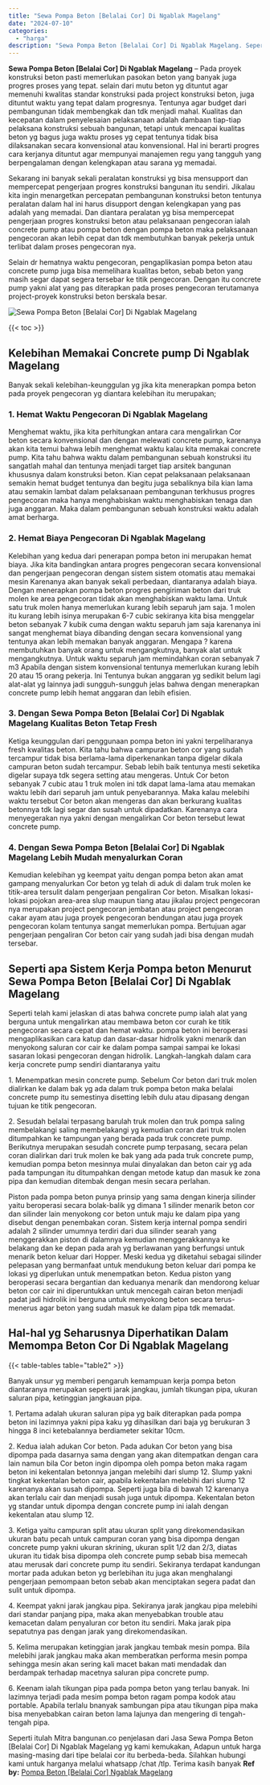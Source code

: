 ```yaml
---
title: "Sewa Pompa Beton [Belalai Cor] Di Ngablak Magelang"
date: "2024-07-10"
categories: 
  - "harga"
description: "Sewa Pompa Beton [Belalai Cor] Di Ngablak Magelang. Seperti itulah Mitra bangunan.co penjelasan dari Jasa Sewa Pompa Beton [Belalai Cor] Di Ngablak Magelan..."
---
```


**Sewa Pompa Beton \[Belalai Cor\] Di Ngablak Magelang** – Pada proyek konstruksi beton pasti memerlukan pasokan beton yang banyak juga progres proses yang tepat. selain dari mutu beton yg dituntut agar memenuhi kwalitas standar konstruksi pada project konstruksi beton, juga dituntut waktu yang tepat dalam progresnya. Tentunya agar budget dari pembangunan tidak membengkak dan tdk menjadi mahal. Kualitas dan kecepatan dalam penyelesaian pelaksanaan adalah dambaan tiap-tiap pelaksana konstruksi sebuah bangunan, tetapi untuk mencapai kualitas beton yg bagus juga waktu proses yg cepat tentunya tidak bisa dilaksanakan secara konvensional atau konvensional. Hal ini berarti progres cara kerjanya dituntut agar mempunyai manajemen regu yang tangguh yang berpengalaman dengan kelengkapan atau sarana yg memadai.

Sekarang ini banyak sekali peralatan konstruksi yg bisa mensupport dan mempercepat pengerjaan progres konstruksi bangunan itu sendiri. Jikalau kita ingin menargetkan percepatan pembangunan konstruksi beton tentunya peralatan dalam hal ini harus disupport dengan kelengkapan yang pas adalah yang memadai. Dan diantara peralatan yg bisa mempercepat pengerjaan progres konstruksi beton atau pelaksanaan pengecoran ialah concrete pump atau pompa beton dengan pompa beton maka pelaksanaan pengecoran akan lebih cepat dan tdk membutuhkan banyak pekerja untuk terlibat dalam proses pengecoran nya.

Selain dr hematnya waktu pengecoran, pengaplikasian pompa beton atau concrete pump juga bisa memelihara kualitas beton, sebab beton yang masih segar dapat segera tersebar ke titik pengecoran. Dengan itu concrete pump yakni alat yang pas diterapkan pada proses pengecoran terutamanya project-proyek konstruksi beton berskala besar.

![Sewa Pompa Beton [Belalai Cor] Di Ngablak Magelang](/images/sewa-concrete-pump-26.png)

{{< toc >}}

## Kelebihan Memakai Concrete pump Di Ngablak Magelang

Banyak sekali kelebihan-keunggulan yg jika kita menerapkan pompa beton pada proyek pengecoran yg diantara kelebihan itu merupakan;

### 1\. Hemat Waktu Pengecoran Di Ngablak Magelang

Menghemat waktu, jika kita perhitungkan antara cara mengalirkan Cor beton secara konvensional dan dengan melewati concrete pump, karenanya akan kita temui bahwa lebih menghemat waktu kalau kita memakai concrete pump. Kita tahu bahwa waktu dalam pembangunan sebuah konstruksi itu sangatlah mahal dan tentunya menjadi target tiap arsitek bangunan khususnya dalam konstruksi beton. Kian cepat pelaksanaan pelaksanaan semakin hemat budget tentunya dan begitu juga sebaliknya bila kian lama atau semakin lambat dalam pelaksanaan pembangunan terkhusus progres pengecoran maka hanya menghabiskan waktu menghabiskan tenaga dan juga anggaran. Maka dalam pembangunan sebuah konstruksi waktu adalah amat berharga.

### 2\. Hemat Biaya Pengecoran Di Ngablak Magelang

Kelebihan yang kedua dari penerapan pompa beton ini merupakan hemat biaya. Jika kita bandingkan antara progres pengecoran secara konvensional dan pengerjaan pengecoran dengan sistem sistem otomatis atau memakai mesin Karenanya akan banyak sekali perbedaan, diantaranya adalah biaya. Dengan menerapkan pompa beton progres pengiriman beton dari truk molen ke area pengecoran tidak akan menghabiskan waktu lama. Untuk satu truk molen hanya memerlukan kurang lebih separuh jam saja. 1 molen itu kurang lebih isinya merupakan 6-7 cubic sekiranya kita bisa menggelar beton sebanyak 7 kubik cuma dengan waktu separuh jam saja karenanya ini sangat menghemat biaya dibanding dengan secara konvensional yang tentunya akan lebih memakan banyak anggaran. Mengapa ? karena membutuhkan banyak orang untuk mengangkutnya, banyak alat untuk mengangkutnya. Untuk waktu separuh jam memindahkan coran sebanyak 7 m3 Apabila dengan sistem konvensional tentunya memerlukan kurang lebih 20 atau 15 orang pekerja. Ini Tentunya bukan anggaran yg sedikit belum lagi alat-alat yg lainnya jadi sungguh-sungguh jelas bahwa dengan menerapkan concrete pump lebih hemat anggaran dan lebih efisien.

### 3\. Dengan Sewa Pompa Beton \[Belalai Cor\] Di Ngablak Magelang Kualitas Beton Tetap Fresh

Ketiga keunggulan dari penggunaan pompa beton ini yakni terpeliharanya fresh kwalitas beton. Kita tahu bahwa campuran beton cor yang sudah tercampur tidak bisa berlama-lama diperkenankan tanpa digelar dikala campuran beton sudah tercampur. Sebab lebih baik tentunya mesti seketika digelar supaya tdk segera setting atau mengeras. Untuk Cor beton sebanyak 7 cubic atau 1 truk molen ini tdk dapat lama-lama atau memakan waktu lebih dari separuh jam untuk penyebarannya. Maka kalau melebihi waktu tersebut Cor beton akan mengeras dan akan berkurang kualitas betonnya tdk lagi segar dan susah untuk dipadatkan. Karenanya cara menyegerakan nya yakni dengan mengalirkan Cor beton tersebut lewat concrete pump.

### 4\. Dengan Sewa Pompa Beton \[Belalai Cor\] Di Ngablak Magelang Lebih Mudah menyalurkan Coran

Kemudian kelebihan yg keempat yaitu dengan pompa beton akan amat gampang menyalurkan Cor beton yg telah di aduk di dalam truk molen ke titik-area tersulit dalam pengerjaan pengaliran Cor beton. Misalkan lokasi-lokasi pojokan area-area slup maupun tiang atau jikalau project pengecoran nya merupakan project pengecoran jembatan atau project pengecoran cakar ayam atau juga proyek pengecoran bendungan atau juga proyek pengecoran kolam tentunya sangat memerlukan pompa. Bertujuan agar pengerjaan pengaliran Cor beton cair yang sudah jadi bisa dengan mudah tersebar.

## Seperti apa Sistem Kerja Pompa beton Menurut Sewa Pompa Beton \[Belalai Cor\] Di Ngablak Magelang

Seperti telah kami jelaskan di atas bahwa concrete pump ialah alat yang berguna untuk mengalirkan atau membawa beton cor curah ke titik pengecoran secara cepat dan hemat waktu. pompa beton ini beroperasi mengaplikasikan cara katup dan dasar-dasar hidrolik yakni menarik dan menyokong saluran cor cair ke dalam pompa sampai sampai ke lokasi sasaran lokasi pengecoran dengan hidrolik. Langkah-langkah dalam cara kerja concrete pump sendiri diantaranya yaitu

1\. Menempatkan mesin concrete pump. Sebelum Cor beton dari truk molen dialirkan ke dalam bak yg ada dalam truk pompa beton maka belalai concrete pump itu semestinya disetting lebih dulu atau dipasang dengan tujuan ke titik pengecoran.

2\. Sesudah belalai terpasang barulah truk molen dan truk pompa saling membelakangi saling membelakangi yg kemudian coran dari truk molen ditumpahkan ke tampungan yang berada pada truk concrete pump. Berikutnya merupakan sesudah concrete pump terpasang, secara pelan coran dialirkan dari truk molen ke bak yang ada pada truk concrete pump, kemudian pompa beton mesinnya mulai dinyalakan dan beton cair yg ada pada tampungan itu ditumpahkan dengan metode katup dan masuk ke zona pipa dan kemudian ditembak dengan mesin secara perlahan.

Piston pada pompa beton punya prinsip yang sama dengan kinerja silinder yaitu beroperasi secara bolak-balik yg dimana 1 silinder menarik beton cor dan silinder lain menyokong cor beton untuk maju ke dalam pipa yang disebut dengan penembakan coran. Sistem kerja internal pompa sendiri adalah 2 silinder umumnya terdiri dari dua silinder searah yang menggerakkan piston di dalamnya kemudian menggerakkannya ke belakang dan ke depan pada arah yg berlawanan yang berfungsi untuk menarik beton keluar dari Hopper. Meski kedua yg diketahui sebagai silinder pelepasan yang bermanfaat untuk mendukung beton keluar dari pompa ke lokasi yg diperlukan untuk menempatkan beton. Kedua piston yang beroperasi secara bergantian dan keduanya menarik dan mendorong keluar beton cor cair ini diperuntukkan untuk mencegah cairan beton menjadi padat jadi hidrolik ini berguna untuk menyokong beton secara terus-menerus agar beton yang sudah masuk ke dalam pipa tdk memadat.

## Hal-hal yg Seharusnya Diperhatikan Dalam Memompa Beton Cor Di Ngablak Magelang

{{< table-tables table="table2" >}}

Banyak unsur yg memberi pengaruh kemampuan kerja pompa beton diantaranya merupakan seperti jarak jangkau, jumlah tikungan pipa, ukuran saluran pipa, ketinggian jangkauan pipa.

1\. Pertama adalah ukuran saluran pipa yg baik diterapkan pada pompa beton ini lazimnya yakni pipa kaku yg dihasilkan dari baja yg berukuran 3 hingga 8 inci ketebalannya berdiameter sekitar 10cm.

2\. Kedua ialah adukan Cor beton. Pada adukan Cor beton yang bisa dipompa pada dasarnya sama dengan yang akan ditempatkan dengan cara lain namun bila Cor beton ingin dipompa oleh pompa beton maka ragam beton ini kekentalan betonnya jangan melebihi dari slump 12. Slump yakni tingkat kekentalan beton cair, apabila kekentalan melebihi dari slump 12 karenanya akan susah dipompa. Seperti juga bila di bawah 12 karenanya akan terlalu cair dan menjadi susah juga untuk dipompa. Kekentalan beton yg standar untuk dipompa dengan concrete pump ini ialah dengan kekentalan atau slump 12.

3\. Ketiga yaitu campuran split atau ukuran split yang direkomendasikan ukuran batu pecah untuk campuran coran yang bisa dipompa dengan concrete pump yakni ukuran skrining, ukuran split 1/2 dan 2/3, diatas ukuran itu tidak bisa dipompa oleh concrete pump sebab bisa memecah atau merusak dari concrete pump itu sendiri. Sekiranya terdapat kandungan mortar pada adukan beton yg berlebihan itu juga akan menghalangi pengerjaan pemompaan beton sebab akan menciptakan segera padat dan sulit untuk dipompa.

4\. Keempat yakni jarak jangkau pipa. Sekiranya jarak jangkau pipa melebihi dari standar panjang pipa, maka akan menyebabkan trouble atau kemacetan dalam penyaluran cor beton itu sendiri. Maka jarak pipa sepatutnya pas dengan jarak yang direkomendasikan.

5\. Kelima merupakan ketinggian jarak jangkau tembak mesin pompa. Bila melebihi jarak jangkau maka akan memberatkan performa mesin pompa sehingga mesin akan sering kali macet bakan mati mendadak dan berdampak terhadap macetnya saluran pipa concrete pump.

6\. Keenam ialah tikungan pipa pada pompa beton yang terlau banyak. Ini lazimnya terjadi pada mesim pompa beton ragam pompa kodok atau portable. Apabila terlalu bnanyak sambungan pipa atau tikungan pipa maka bisa menyebabkan cairan beton lama lajunya dan mengering di tengah-tengah pipa.

Seperti itulah Mitra bangunan.co penjelasan dari Jasa Sewa Pompa Beton \[Belalai Cor\] Di Ngablak Magelang yg kami kemukakan, Adapun untuk harga masing-masing dari tipe belalai cor itu berbeda-beda. Silahkan hubungi kami untuk harganya melalui whatsapp /chat /tlp. Terima kasih banyak
**Ref by:** [Pompa Beton [Belalai Cor] Ngablak Magelang](https://id.wikipedia.org/wiki/Pompa)
